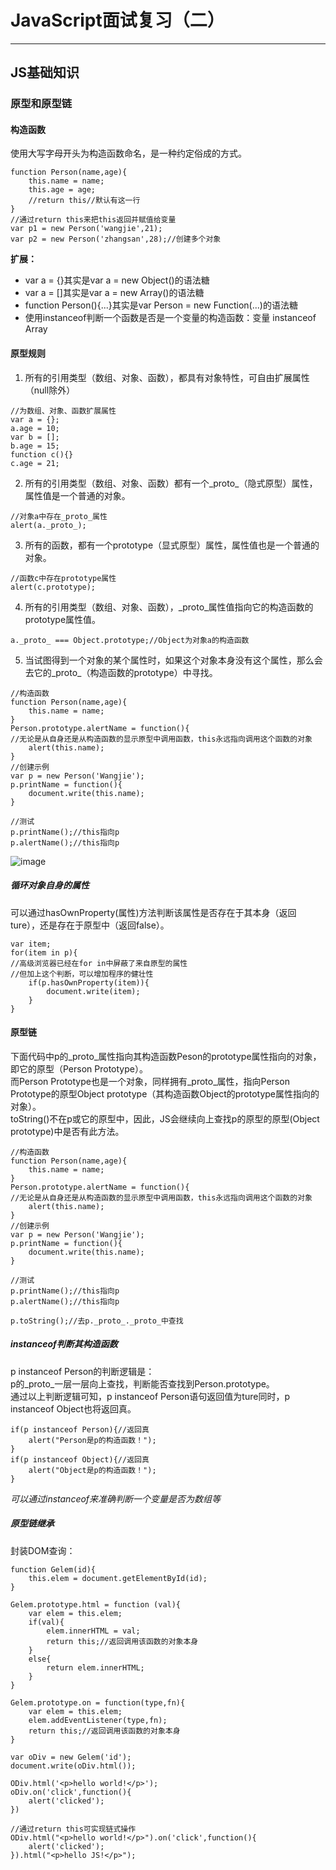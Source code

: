 # JavaScript面试复习（二）

---

## JS基础知识

### 原型和原型链

#### 构造函数
使用大写字母开头为构造函数命名，是一种约定俗成的方式。

```
function Person(name,age){
    this.name = name;
    this.age = age;
    //return this//默认有这一行
}
//通过return this来把this返回并赋值给变量
var p1 = new Person('wangjie',21);
var p2 = new Person('zhangsan',28);//创建多个对象
```
**扩展：**  
- var a = {}其实是var a = new Object()的语法糖  
- var a = []其实是var a = new Array()的语法糖  
- function Person(){...}其实是var Person = new Function(...)的语法糖  
- 使用instanceof判断一个函数是否是一个变量的构造函数：变量 instanceof Array

#### 原型规则
1. 所有的引用类型（数组、对象、函数），都具有对象特性，可自由扩展属性（null除外）
```
//为数组、对象、函数扩展属性
var a = {}; 
a.age = 10;
var b = [];
b.age = 15;
function c(){}
c.age = 21;
```
2. 所有的引用类型（数组、对象、函数）都有一个_proto_（隐式原型）属性，属性值是一个普通的对象。
```
//对象a中存在_proto_属性
alert(a._proto_);
```
3. 所有的函数，都有一个prototype（显式原型）属性，属性值也是一个普通的对象。
```
//函数c中存在prototype属性
alert(c.prototype);
```
4. 所有的引用类型（数组、对象、函数），_proto_属性值指向它的构造函数的prototype属性值。  
```
a._proto_ === Object.prototype;//Object为对象a的构造函数
```
5. 当试图得到一个对象的某个属性时，如果这个对象本身没有这个属性，那么会去它的_proto_（构造函数的prototype）中寻找。
```
//构造函数
function Person(name,age){
    this.name = name;
}
Person.prototype.alertName = function(){
//无论是从自身还是从构造函数的显示原型中调用函数，this永远指向调用这个函数的对象
    alert(this.name);
}
//创建示例
var p = new Person('Wangjie');
p.printName = function(){
    document.write(this.name);
}

//测试
p.printName();//this指向p
p.alertName();//this指向p
```
![image](https://timgsa.baidu.com/timg?image&quality=80&size=b9999_10000&sec=1526533915419&di=836b1a945b6b0934b35e3979996fb930&imgtype=0&src=http%3A%2F%2Fpic002.cnblogs.com%2Fimages%2F2012%2F302729%2F2012061620301421.jpg)

##### 循环对象自身的属性
可以通过hasOwnProperty(属性)方法判断该属性是否存在于其本身（返回ture），还是存在于原型中（返回false）。
```
var item;
for(item in p){
//高级浏览器已经在for in中屏蔽了来自原型的属性
//但加上这个判断，可以增加程序的健壮性
    if(p.hasOwnProperty(item)){
        document.write(item);
    }
}
```

#### 原型链
下面代码中p的_proto_属性指向其构造函数Peson的prototype属性指向的对象，即它的原型（Person Prototype）。  
而Person Prototype也是一个对象，同样拥有_proto_属性，指向Person Prototype的原型Object prototype（其构造函数Object的prototype属性指向的对象）。  
toString()不在p或它的原型中，因此，JS会继续向上查找p的原型的原型(Object prototype)中是否有此方法。

```
//构造函数
function Person(name,age){
    this.name = name;
}
Person.prototype.alertName = function(){
//无论是从自身还是从构造函数的显示原型中调用函数，this永远指向调用这个函数的对象
    alert(this.name);
}
//创建示例
var p = new Person('Wangjie');
p.printName = function(){
    document.write(this.name);
}

//测试
p.printName();//this指向p
p.alertName();//this指向p

p.toString();//去p._proto_._proto_中查找
```

##### instanceof判断其构造函数
p instanceof Person的判断逻辑是：  
p的_proto_一层一层向上查找，判断能否查找到Person.prototype。  
通过以上判断逻辑可知，p instanceof Person语句返回值为ture同时，p instanceof Object也将返回真。

```
if(p instanceof Person){//返回真
    alert("Person是p的构造函数！");
}
if(p instanceof Object){//返回真
    alert("Object是p的构造函数！");
}

```
*可以通过instanceof来准确判断一个变量是否为数组等*

##### 原型链继承 
封装DOM查询：
```
function Gelem(id){
    this.elem = document.getElementById(id);
}

Gelem.prototype.html = function (val){
    var elem = this.elem;
    if(val){
        elem.innerHTML = val;
        return this;//返回调用该函数的对象本身
    }
    else{
        return elem.innerHTML;
    }
}

Gelem.prototype.on = function(type,fn){
    var elem = this.elem;
    elem.addEventListener(type,fn);
    return this;//返回调用该函数的对象本身
}

var oDiv = new Gelem('id');
document.write(oDiv.html());

ODiv.html('<p>hello world!</p>');
oDiv.on('click',function(){
    alert('clicked');
})

//通过return this可实现链式操作
ODiv.html("<p>hello world!</p>").on('click',function(){
    alert('clicked');
}).html("<p>hello JS!</p>");
```